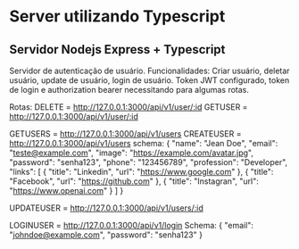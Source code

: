 # Server utilizando Typescript

## Servidor Nodejs Express + Typescript

Servidor de autenticação de usuário.
Funcionalidades:
Criar usuário, deletar usuário, update de usuário, login de usuário.
Token JWT configurado, token de login e authorization bearer necessitando para algumas rotas.

Rotas:
DELETE = http://127.0.0.1:3000/api/v1/user/:id
GETUSER = http://127.0.0.1:3000/api/v1/user/:id

GETUSERS = http://127.0.0.1:3000/api/v1/users
CREATEUSER = http://127.0.0.1:3000/api/v1/users
schema: 
{
  "name": "Jean Doe",
  "email": "teste@example.com",
  "image": "https://example.com/avatar.jpg",
  "password": "senha123",
  "phone": "123456789",
  "profession": "Developer",
  "links": [
    {
      "title": "Linkedin",
      "url": "https://www.google.com"
    },
    {
      "title": "Facebook",
      "url": "https://github.com"
    },
    {
      "title": "Instagran",
      "url": "https://www.openai.com"
    }
  ]
}

UPDATEUSER = http://127.0.0.1:3000/api/v1/users/:id

LOGINUSER = http://127.0.0.1:3000/api/v1/login
Schema: 
{
	"email": "johndoe@example.com",
	"password": "senha123"
}